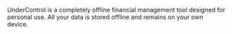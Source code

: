 UnderControl is a completely offline financial management tool designed for personal use. All your data is stored offline and remains on your own device.
